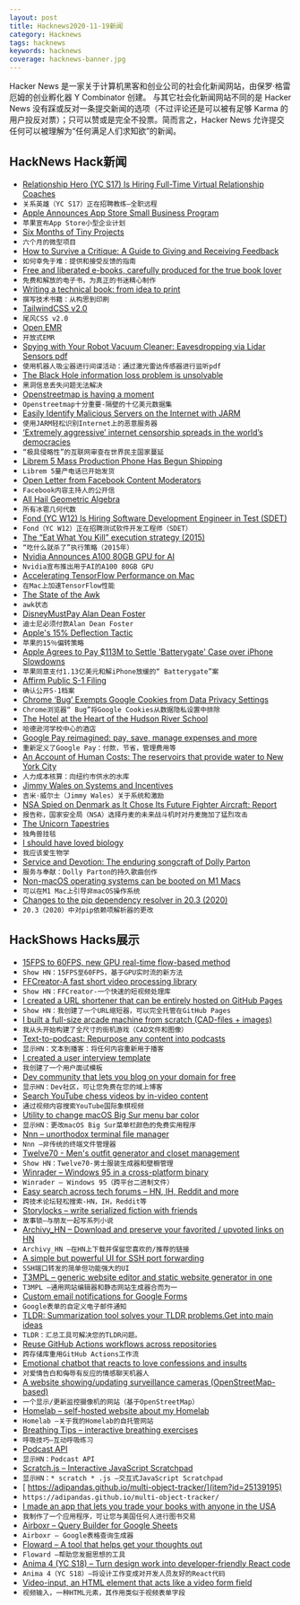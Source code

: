 ```yaml
---
layout: post
title: Hacknews2020-11-19新闻
category: Hacknews
tags: hacknews
keywords: hacknews
coverage: hacknews-banner.jpg
---
```


Hacker News 是一家关于计算机黑客和创业公司的社会化新闻网站，由保罗·格雷厄姆的创业孵化器 Y Combinator 创建。
与其它社会化新闻网站不同的是 Hacker News 没有踩或反对一条提交新闻的选项（不过评论还是可以被有足够 Karma 的用户投反对票）；只可以赞或是完全不投票。简而言之，Hacker News 允许提交任何可以被理解为“任何满足人们求知欲”的新闻。

## HackNews Hack新闻


- [Relationship Hero (YC S17) Is Hiring Full-Time Virtual Relationship Coaches](https://relationshiphero.com/careers?role=coach)
- `关系英雄（YC S17）正在招聘教练–全职远程`
- [Apple Announces App Store Small Business Program](https://www.apple.com/newsroom/2020/11/apple-announces-app-store-small-business-program/)
- `苹果宣布App Store小型企业计划`
- [Six Months of Tiny Projects](https://tinyprojects.dev/posts/six_months_of_tiny_projects)
- `六个月的微型项目`
- [How to Survive a Critique: A Guide to Giving and Receiving Feedback](https://www.aiga.org/how-to-survive-a-critique)
- `如何幸免于难：提供和接受反馈的指南`
- [Free and liberated e-books, carefully produced for the true book lover](https://standardebooks.org/)
- `免费和解放的电子书，为真正的书迷精心制作`
- [Writing a technical book: from idea to print](https://sararobinson.dev/2020/11/17/writing-a-technical-book.html)
- `撰写技术书籍：从构思到印刷`
- [TailwindCSS v2.0](https://blog.tailwindcss.com/tailwindcss-v2)
- `尾风CSS v2.0`
- [Open EMR](https://www.open-emr.org/)
- `开放式EMR`
- [Spying with Your Robot Vacuum Cleaner: Eavesdropping via Lidar Sensors pdf](https://www.cs.umd.edu/~nirupam/images/2_publication/papers/LidarPhone_SenSys20_nirupam.pdf)
- `使用机器人吸尘器进行间谍活动：通过激光雷达传感器进行监听pdf`
- [The Black Hole information loss problem is unsolvable](http://backreaction.blogspot.com/2020/11/the-black-hole-information-loss-problem.html)
- `黑洞信息丢失问题无法解决`
- [Openstreetmap is having a moment](https://joemorrison.medium.com/openstreetmap-is-having-a-moment-dcc7eef1bb01)
- `Openstreetmap十分重要-隔壁的十亿美元数据集`
- [Easily Identify Malicious Servers on the Internet with JARM](https://engineering.salesforce.com/easily-identify-malicious-servers-on-the-internet-with-jarm-e095edac525a)
- `使用JARM轻松识别Internet上的恶意服务器`
- [‘Extremely aggressive’ internet censorship spreads in the world’s democracies](https://news.umich.edu/extremely-aggressive-internet-censorship-spreads-in-the-worlds-democracies/)
- `“极具侵略性”的互联网审查在世界民主国家蔓延`
- [Librem 5 Mass Production Phone Has Begun Shipping](https://puri.sm/posts/librem-5-mass-production-phone-has-begun-shipping/)
- `Librem 5量产电话已开始发货`
- [Open Letter from Facebook Content Moderators](https://www.foxglove.org.uk/news/open-letter-from-content-moderators-re-pandemic)
- `Facebook内容主持人的公开信`
- [All Hail Geometric Algebra](https://crypto.stanford.edu/~blynn/haskell/ga.html)
- `所有冰雹几何代数`
- [Fond (YC W12) Is Hiring Software Development Engineer in Test (SDET)](https://jobs.lever.co/fond/796724b5-fda2-415b-908c-1015bdc8dbbd)
- `Fond（YC W12）正在招聘测试软件开发工程师（SDET）`
- [The “Eat What You Kill” execution strategy (2015)](https://webtide.com/eat-what-you-kill/)
- `“吃什么就杀了”执行策略（2015年）`
- [Nvidia Announces A100 80GB GPU for AI](https://nvidianews.nvidia.com/news/nvidia-doubles-down-announces-a100-80gb-gpu-supercharging-worlds-most-powerful-gpu-for-ai-supercomputing)
- `Nvidia宣布推出用于AI的A100 80GB GPU`
- [Accelerating TensorFlow Performance on Mac](https://blog.tensorflow.org/2020/11/accelerating-tensorflow-performance-on-mac.html)
- `在Mac上加速TensorFlow性能`
- [The State of the Awk](https://lwn.net/Articles/820829/)
- `awk状态`
- [DisneyMustPay Alan Dean Foster](https://www.sfwa.org/2020/11/18/disney-must-pay/)
- `迪士尼必须付款Alan Dean Foster`
- [Apple's 15% Deflection Tactic](https://www.johnluxford.com/blog/apples-15-percent-deflection-tactic/)
- `苹果的15％偏转策略`
- [Apple Agrees to Pay $113M to Settle 'Batterygate' Case over iPhone Slowdowns](https://text.npr.org/936268845)
- `苹果同意支付1.13亿美元和解iPhone放缓的“ Batterygate”案`
- [Affirm Public S-1 Filing](https://www.sec.gov/Archives/edgar/data/1820953/000110465920126927/tm2026663-4_s1.htm)
- `确认公开S-1档案`
- [Chrome ‘Bug’ Exempts Google Cookies from Data Privacy Settings](https://hfet.org/chrome-bug-exempts-google-cookies-from-data-privacy-settings/)
- `Chrome浏览器“ Bug”将Google Cookies从数据隐私设置中排除`
- [The Hotel at the Heart of the Hudson River School](https://www.laphamsquarterly.org/roundtable/hotel-heart-hudson-river-school)
- `哈德逊河学校中心的酒店`
- [Google Pay reimagined: pay, save, manage expenses and more](https://blog.google/products/google-pay/reimagined-pay-save-manage-expenses-and-more/)
- `重新定义了Google Pay：付款，节省，管理费用等`
- [An Account of Human Costs: The reservoirs that provide water to New York City](https://placesjournal.org/article/reservoir-an-account-of-human-costs/)
- `人力成本核算：向纽约市供水的水库`
- [Jimmy Wales on Systems and Incentives](https://medium.com/conversations-with-tyler/jimmy-wales-tyler-cowen-wikipedia-610b6e931d20)
- `吉米·威尔士（Jimmy Wales）关于系统和激励`
- [NSA Spied on Denmark as It Chose Its Future Fighter Aircraft: Report](https://www.thedrive.com/the-war-zone/37668/nsa-spied-on-denmark-as-it-chose-its-future-fighter-aircraft-report)
- `报告称，国家安全局（NSA）选择丹麦的未来战斗机时对丹麦施加了猛烈攻击`
- [The Unicorn Tapestries](https://www.theparisreview.org/blog/2020/11/18/the-secret-of-the-unicorn-tapestries/)
- `独角兽挂毯`
- [I should have loved biology](https://jsomers.net/i-should-have-loved-biology/)
- `我应该爱生物学`
- [Service and Devotion: The enduring songcraft of Dolly Parton](https://www.bookforum.com/print/2704/the-enduring-songcraft-of-dolly-parton-24261)
- `服务与奉献：Dolly Parton的持久歌曲创作`
- [Non-macOS operating systems can be booted on M1 Macs](https://support.apple.com/guide/mac-help/macos-recovery-a-mac-apple-silicon-mchl82829c17/11.0/mac/11.0#mchl9b13cbdc)
- `可以在M1 Mac上引导非macOS操作系统`
- [Changes to the pip dependency resolver in 20.3 (2020)](https://pip.pypa.io/en/latest/user_guide/#changes-to-the-pip-dependency-resolver-in-20-2-2020)
- `20.3（2020）中对pip依赖项解析器的更改`


## HackShows Hacks展示

- [ 15FPS to 60FPS, new GPU real-time flow-based method](https://www.youtube.com/watch?v=lqtqmP46LaA)
- `Show HN：15FPS至60FPS，基于GPU实时流的新方法`
- [ FFCreator-A fast short video processing library](https://github.com/tnfe/FFCreator)
- `Show HN：FFCreator-一个快速的短视频处理库`
- [ I created a URL shortener that can be entirely hosted on GitHub Pages](https://github.com/nelsontky/gh-pages-url-shortener)
- `Show HN：我创建了一个URL缩短器，可以完全托管在GitHub Pages`
- [ I built a full-size arcade machine from scratch (CAD-files + images)](https://github.com/maxvfischer/DIY-arcade)
- `我从头开始构建了全尺寸的街机游戏（CAD文件和图像）`
- [ Text-to-podcast: Repurpose any content into podcasts](https://www.narratedbypoise.com/)
- `显示HN：文本到播客：将任何内容重新用于播客`
- [ I created a user interview template](https://www.userinterviewexchange.com/blog/user-interview-template)
- `我创建了一个用户面试模板`
- [ Dev community that lets you blog on your domain for free](https://hashnode.com)
- `显示HN：Dev社区，可让您免费在您的域上博客`
- [ Search YouTube chess videos by in-video content](https://search.chessvision.ai/)
- `通过视频内容搜索YouTube国际象棋视频`
- [ Utility to change macOS Big Sur menu bar color](https://github.com/igorkulman/ChangeMenuBarColor)
- `显示HN：更改macOS Big Sur菜单栏颜色的免费实用程序`
- [ Nnn – unorthodox terminal file manager](https://github.com/jarun/nnn)
- `Nnn –非传统的终端文件管理器`
- [ Twelve70 - Men's outfit generator and closet management](https://www.twelve70.com/)
- `Show HN：Twelve70-男士服装生成器和壁橱管理`
- [ Winrader – Windows 95 in a cross-platform binary](https://github.com/c9fe/winrader)
- `Winrader – Windows 95（跨平台二进制文件）`
- [ Easy search across tech forums – HN, IH, Reddit and more](https://forumsearch.io)
- `跨技术论坛轻松搜索-HN，IH，Reddit等`
- [ Storylocks – write serialized fiction with friends](http://storylocks.com?source=hn)
- `故事锁–与朋友一起写系列小说`
- [ Archivy_HN – Download and preserve your favorited / upvoted links on HN](https://github.com/archivy/archivy_hn)
- `Archivy_HN –在HN上下载并保留您喜欢的/推荐的链接`
- [ A simple but powerful UI for SSH port forwarding](https://github.com/jamt9000/AwesomePortForwarding)
- `SSH端口转发的简单但功能强大的UI`
- [ T3MPL – generic website editor and static website generator in one](https://github.com/b4rtaz/t3mpl-editor)
- `T3MPL –通用网站编辑器和静态网站生成器合而为一`
- [ Custom email notifications for Google Forms](https://www.formocto.com/)
- `Google表单的自定义电子邮件通知`
- [ TLDR: Summarization tool solves your TLDR problems.Get into main ideas](https://quillbot.com/summarize)
- `TLDR：汇总工具可解决您的TLDR问题。`
- [ Reuse GitHub Actions workflows across repositories](https://github.com/fregante/ghat)
- `跨存储库重用GitHub Actions工作流`
- [ Emotional chatbot that reacts to love confessions and insults](https://www.emobot.io)
- `对爱情告白和侮辱有反应的情感聊天机器人`
- [ A website showing/updating surveillance cameras (OpenStreetMap-based)](https://pietervdvn.github.io/MapComplete/surveillance.html?z=17&lat=51.5004&lon=0.029107#)
- `一个显示/更新监控摄像机的网站（基于OpenStreetMap）`
- [ Homelab – self-hosted website about my Homelab](https://hydn.dev)
- `Homelab –关于我的Homelab的自托管网站`
- [ Breathing Tips – interactive breathing exercises](https://breathing.tips)
- `呼吸技巧–互动呼吸练习`
- [ Podcast API](https://www.listennotes.com/api/)
- `显示HN：Podcast API`
- [ Scratch.js – Interactive JavaScript Scratchpad](https://hole.dev/scratch/)
- `显示HN：* scratch * .js –交互式JavaScript Scratchpad`
- [ https://adipandas.github.io/multi-object-tracker/](item?id=25139195)
- `https://adipandas.github.io/multi-object-tracker/`
- [ I made an app that lets you trade your books with anyone in the USA](https://apps.apple.com/us/app/biblo-trade-your-books/id1536370914)
- `我制作了一个应用程序，可让您与美国任何人进行图书交易`
- [ Airboxr – Query Builder for Google Sheets](https://airboxr.com/demo)
- `Airboxr – Google表格查询生成器`
- [ Floward – A tool that helps get your thoughts out](https://www.floward.app/)
- `Floward –帮助您发掘思想的工具`
- [ Anima 4 (YC S18) – Turn design work into developer-friendly React code](item?id=25143052)
- `Anima 4（YC S18）–将设计工作变成对开发人员友好的React代码`
- [ Video-input, an HTML element that acts like a video form field](https://github.com/wgryc/video-input-js)
- `视频输入，一种HTML元素，其作用类似于视频表单字段`

